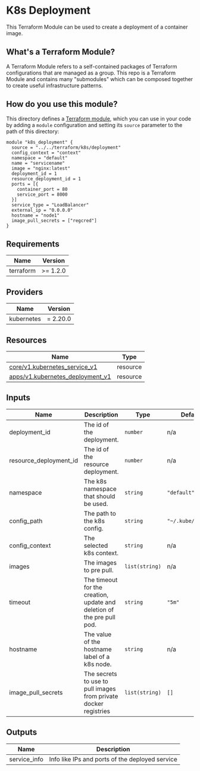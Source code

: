 # K8s Deployment

This Terraform Module can be used to create a deployment of a container image.

## What's a Terraform Module?

A Terraform Module refers to a self-contained packages of Terraform configurations that are managed as a group. This repo
is a Terraform Module and contains many "submodules" which can be composed together to create useful infrastructure patterns.

## How do you use this module?

This directory defines a [Terraform module](https://www.terraform.io/docs/modules/usage.html), which you can use in your
code by adding a `module` configuration and setting its `source` parameter to the path of this directory:

```hcl
module "k8s_deployment" {
  source = "../../terraform/k8s/deployment"
  config_context = "context"
  namespace = "default"
  name = "servicename"
  image = "nginx:latest"
  deployment_id = 1
  resource_deployment_id = 1
  ports = [{
    container_port = 80
    service_port = 8000
  }]
  service_type = "LoadBalancer"
  external_ip = "0.0.0.0"
  hostname = "node1"
  image_pull_secrets = ["regcred"]
}
```

<!-- BEGIN_TF_DOCS -->
## Requirements

| Name       | Version   |
|------------|-----------|
| terraform  | \>= 1.2.0 |

## Providers

| Name       | Version  |
|------------|----------|
| kubernetes | = 2.20.0 |

## Resources

| Name                                                                                                                                 | Type     |
|--------------------------------------------------------------------------------------------------------------------------------------|----------|
| [core/v1.kubernetes_service_v1](https://registry.terraform.io/providers/hashicorp/kubernetes/latest/docs/resources/service_v1)       | resource |
| [apps/v1.kubernetes_deployment_v1](https://registry.terraform.io/providers/hashicorp/kubernetes/latest/docs/resources/deployment_v1) | resource |

## Inputs

| Name                   | Description                                                            | Type           | Default            | Required |
|------------------------|------------------------------------------------------------------------|----------------|--------------------|:--------:|
| deployment_id          | The id of the deployment.                                              | `number`       | n/a                |   yes    |
| resource_deployment_id | The id of the resource deployment.                                     | `number`       | n/a                |   yes    |
| namespace              | The k8s namespace that should be used.                                 | `string`       | `"default"`        |    no    |
| config_path            | The path to the k8s config.                                            | `string`       | `"~/.kube/config"` |    no    |
| config_context         | The selected k8s context.                                              | `string`       | n/a                |   yes    |
| images                 | The images to pre pull.                                                | `list(string)` | n/a                |   yes    |
| timeout                | The timeout for the creation, update and deletion of the pre pull pod. | `string`       | `"5m"`             |    no    |
| hostname               | The value of the hostname label of a k8s node.                         | `string`       | n/a                |    no    |
| image_pull_secrets     | The secrets to use to pull images from private docker registries       | `list(string)` | `[]`               |    no    |

## Outputs

| Name         | Description                                     |
|--------------|-------------------------------------------------|
| service_info | Info like IPs and ports of the deployed service |

<!-- END_TF_DOCS -->
